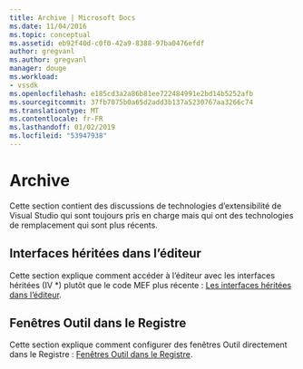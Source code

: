 ```yaml
---
title: Archive | Microsoft Docs
ms.date: 11/04/2016
ms.topic: conceptual
ms.assetid: eb92f40d-c0f0-42a9-8388-97ba0476efdf
author: gregvanl
ms.author: gregvanl
manager: douge
ms.workload:
- vssdk
ms.openlocfilehash: e185cd3a2a86b81ee722484991e2bd14b5252afb
ms.sourcegitcommit: 37fb7075b0a65d2add3b137a5230767aa3266c74
ms.translationtype: MT
ms.contentlocale: fr-FR
ms.lasthandoff: 01/02/2019
ms.locfileid: "53947938"
---
```

# <a name="archive"></a>Archive
Cette section contient des discussions de technologies d’extensibilité de Visual Studio qui sont toujours pris en charge mais qui ont des technologies de remplacement qui sont plus récents.  
  
## <a name="legacy-interfaces-in-the-editor"></a>Interfaces héritées dans l’éditeur  
 Cette section explique comment accéder à l’éditeur avec les interfaces héritées (IV *) plutôt que le code MEF plus récente : [Les interfaces héritées dans l’éditeur](../extensibility/legacy-interfaces-in-the-editor.md).  
  
## <a name="tool-windows-in-the-registry"></a>Fenêtres Outil dans le Registre  
 Cette section explique comment configurer des fenêtres Outil directement dans le Registre : [Fenêtres Outil dans le Registre](../extensibility/tool-windows-in-the-registry.md).